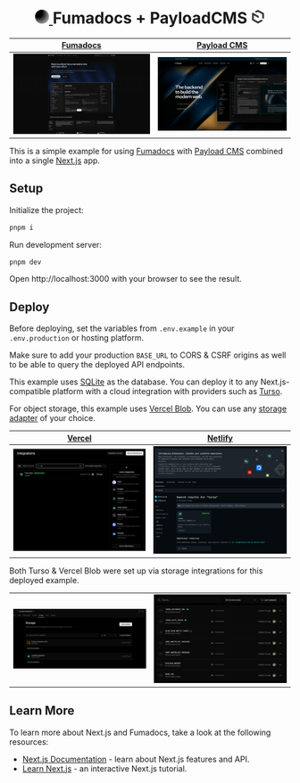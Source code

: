 <div align="center">
<h1><strong> <a href="https://fumdocs.dev">
  <img src="public/fumadocs.svg" alt="Fumadocs Symbol" width="25" height="25">
</a> Fumadocs + PayloadCMS <a href="https://payloadcms.com">
  <img src="public/payload-favicon.svg" alt="Payload CMS Symbol" width="25" height="25">
</a> </strong> </h1>
</div>

| [Fumadocs](https://fumadocs.dev) | [Payload CMS](https://payloadcms.com) | 
|-|-|
| ![Fumadocs Landing Page](public/fumadocs-landing-page.png) | ![Payload CMS Landing Page](public/payloadcms-landing-page.png) |

This is a simple example for using [Fumadocs](https://fumadocs.dev) with [Payload CMS](https://payloadcms.com) combined into a single [Next.js](https://nextjs.org) app.

## Setup

Initialize the project:

```bash
pnpm i
```

Run development server:

```bash
pnpm dev
```

Open http://localhost:3000 with your browser to see the result.

## Deploy

Before deploying, set the variables from `.env.example` in your `.env.production` or hosting platform.

Make sure to add your production `BASE_URL` to CORS & CSRF origins as well to be able to query the deployed API endpoints.

This example uses [SQLite](https://www.sqlite.org) as the database. You can deploy it to any Next.js-compatible platform with a cloud integration with providers such as [Turso](https://turso.tech).

For object storage, this example uses [Vercel Blob](https://vercel.com/docs/vercel-blob). You can use any [storage adapter](https://payloadcms.com/docs/upload/storage-adapters) of your choice.

| [Vercel](https://vercel.com) | [Netlify](https://netlify.com) |
|-|-|
| ![Vercel Turso Integration](public/vercel-turso-integration.png) | ![Netlify Turso Extension](public/netlify-turso-extension.png) |

Both Turso & Vercel Blob were set up via storage integrations for this deployed example. 

| | |
|-|-|
| ![Vercel Storage Integrations](public/vercel-storage-integrations.png) | ![Vercel Deployment Environment Variables](public/vercel-environment-variables.png) |

## Learn More

To learn more about Next.js and Fumadocs, take a look at the following
resources:

- [Next.js Documentation](https://nextjs.org/docs) - learn about Next.js
  features and API.
- [Learn Next.js](https://nextjs.org/learn) - an interactive Next.js tutorial.
